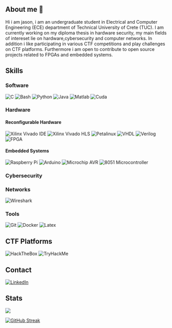 ## About me 👋

Hi i am jason, i am an undergraduate student in Electrical and Computer Engineering (ECE) department of Technical University of Crete (TUC). I am currently working on my diploma thesis in hardware 
security, my main fields of intereset lie on hardware,cybersecurity and computer networks. In addition i like participating in various CTF competitions and play challenges on CTF platforms. Furthermore i am open to contribute to open source projects related to FPGAs and embedded systems.

<!--
**jason23g/jason23g** is a ✨ _special_ ✨ repository because its `README.md` (this file) appears on your GitHub profile.

Here are some ideas to get you started:

🔭 I’m currently working on my thesis 
- 🌱 I’m currently learning ...
- 👯 I’m looking to collaborate on ...
- 🤔 I’m looking for help with ...
- 💬 Ask me about ...
- 📫 How to reach me: ...
- 😄 Pronouns: ...
- ⚡ Fun fact: ...
-->

## Skills

### Software

![C](https://img.shields.io/static/v1?label=&message=C&color=00599C&style=for-the-badge&logo=C&logoColor=white&maxAge=604800)
![Bash](https://img.shields.io/badge/Shell_Script-121011?style=for-the-badge&logo=gnu-bash&logoColor=white)
![Python](https://img.shields.io/static/v1?label=&message=Python&color=3776AB&style=for-the-badge&logo=Python&logoColor=white&maxAge=604800)
![Java](https://img.shields.io/static/v1?label=&message=Java&color=013243&style=for-the-badge&logo=Java&logoColor=white&maxAge=604800)
![Matlab](https://img.shields.io/static/v1?label=&message=Matlab&color=0076A8&style=for-the-badge&logo=Mathworks&logoColor=white&maxAge=604800)
![Cuda](https://img.shields.io/static/v1?label=&message=Cuda&color=FF6F00&style=for-the-badge&logo=Cuda&logoColor=white&maxAge=604800)

### Hardware 

#### Reconfigurable Hardware
![Xilinx Vivado IDE](https://img.shields.io/static/v1?label=&message=Xilinx%20Vivado%20IDE&color=E00000&style=for-the-badge&logo=&logoColor=white&maxAge=604800)
![Xilinx Vivado HLS](https://img.shields.io/static/v1?label=&message=Xilinx%20Vivado%20HLS&color=E00000&style=for-the-badge&logo=&logoColor=white&maxAge=604800)
![Petalinux](https://img.shields.io/static/v1?label=&message=Petalinux&color=E00000&style=for-the-badge&logo=&logoColor=white&maxAge=604800)
![VHDL](https://img.shields.io/static/v1?label=&message=VHDL&color=FFA500&style=for-the-badge&logo=&logoColor=white&maxAge=604800)
![Verilog](https://img.shields.io/static/v1?label=&message=Verilog&color=FFA500&style=for-the-badge&logo=&logoColor=white&maxAge=604800)
![FPGA](https://img.shields.io/static/v1?label=&message=FPGA&color=FFA500&style=for-the-badge&logo=&logoColor=white&maxAge=604800)

#### Embedded Systems
![Raspberry Pi](https://img.shields.io/static/v1?label=&message=Raspberry%20Pi&color=C51A4A&style=for-the-badge&logo=Raspberry-Pi&logoColor=white&maxAge=604800)
![Arduino](https://img.shields.io/static/v1?label=&message=Arduino&color=00979D&style=for-the-badge&logo=Arduino&logoColor=white&maxAge=604800)
![Microchip AVR](https://img.shields.io/static/v1?label=&message=Atmel%20AVR&color=EE2A24&style=for-the-badge&logo=&logoColor=white&maxAge=604800)
![8051 Microcontroller](https://img.shields.io/static/v1?label=&message=8051%20Microcontroller&color=EE2A24&style=for-the-badge&logo=&logoColor=white&maxAge=604800)

### Cybersecurity

### Networks
![Wireshark](https://img.shields.io/badge/Wireshark-1679A7.svg?style=for-the-badge&logo=Wireshark&logoColor=white)

### Tools
![Git](https://img.shields.io/badge/GIT-E44C30?style=for-the-badge&logo=git&logoColor=white)
![Docker](https://img.shields.io/badge/Docker-2CA5E0?style=for-the-badge&logo=docker&logoColor=white)
![Latex](https://img.shields.io/badge/LaTeX-47A141?style=for-the-badge&logo=LaTeX&logoColor=white)

## CTF Platforms
![HackTheBox](https://img.shields.io/badge/HackTheBox-111927?style=for-the-badge&logo=Hack%20The%20Box&logoColor=9FEF00)
![TryHackMe](https://img.shields.io/badge/-TryHackMe-%23212C42?style=for-the-badge&logo=tryhackme&logoColor=white)



## Contact
[![LinkedIn](https://img.shields.io/static/v1?label=&message=LinkedIn&color=0077B5&style=for-the-badge&logo=linkedin&logoColor=white&maxAge=604800)](https://linkedin.com/in/iason-georgakas-11b62517a)


## Stats

![](https://komarev.com/ghpvc/?username=jason23g&style=plastic)

[![GitHub Streak](http://github-readme-streak-stats.herokuapp.com?user=jason23g&theme=transparent)](https://git.io/streak-stats)
